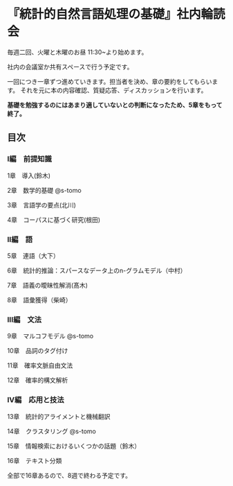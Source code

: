 # 『統計的自然言語処理の基礎』社内輪読会

毎週二回、火曜と木曜のお昼 11:30~より始めます。

社内の会議室か共有スペースで行う予定です。

一回につき一章ずつ進めていきます。担当者を決め、章の要約をしてもらいます。
それを元に本の内容確認、質疑応答、ディスカッションを行います。 

**基礎を勉強するのにはあまり適していないとの判断になったため、5章をもって終了。**

## 目次

### I編　前提知識

1章　導入(鈴木)

2章　数学的基礎 @s-tomo

3章　言語学の要点(北川)

4章　コーパスに基づく研究(根田)

### II編　語

5章　連語（大下）

6章　統計的推論：スパースなデータ上のn-グラムモデル（中村）

7章　語義の曖昧性解消(髙木)

8章　語彙獲得（柴崎）

### III編　文法

9章　マルコフモデル @s-tomo

10章　品詞のタグ付け

11章　確率文脈自由文法

12章　確率的構文解析

### IV編　応用と技法

13章　統計的アライメントと機械翻訳

14章　クラスタリング @s-tomo

15章　情報検索におけるいくつかの話題（鈴木）  

16章　テキスト分類


全部で16章あるので、8週で終わる予定です。

